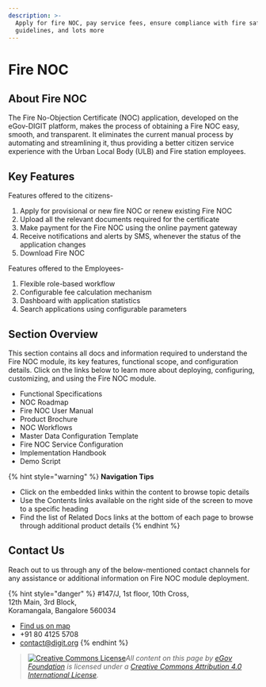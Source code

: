 ```yaml
---
description: >-
  Apply for fire NOC, pay service fees, ensure compliance with fire safety
  guidelines, and lots more
---
```


# Fire NOC

## About Fire NOC

The Fire No-Objection Certificate \(NOC\) application, developed on the eGov-DIGIT platform, makes the process of obtaining a Fire NOC easy, smooth, and transparent. It eliminates the current manual process by automating and streamlining it, thus providing a better citizen service experience with the Urban Local Body \(ULB\) and Fire station employees.

## Key Features

Features offered to the citizens-

1. Apply for provisional or new fire NOC or renew existing Fire NOC
2. Upload all the relevant documents required for the certificate
3. Make payment for the Fire NOC using the online payment gateway
4. Receive notifications and alerts by SMS, whenever the status of the application changes
5. Download Fire NOC

Features offered to the Employees-

1. Flexible role-based workflow
2. Configurable fee calculation mechanism
3. Dashboard with application statistics
4. Search applications using configurable parameters

## Section Overview

This section contains all docs and information required to understand the Fire NOC module, its key features, functional scope, and configuration details. Click on the links below to learn more about deploying, configuring, customizing, and using the Fire NOC module.

* Functional Specifications
* NOC Roadmap
* Fire NOC User Manual
* Product Brochure
* NOC Workflows 
* Master Data Configuration Template
* Fire NOC Service Configuration
* Implementation Handbook
* Demo Script

{% hint style="warning" %}
**Navigation Tips**

* Click on the embedded links within the content to browse topic details
* Use the Contents links available on the right side of the screen to move to a specific heading
* Find the list of Related Docs links at the bottom of each page to browse through additional product details
{% endhint %}

## Contact Us

Reach out to us through any of the below-mentioned contact channels for any assistance or additional information on Fire NOC module deployment.

{% hint style="danger" %}
\#147/J, 1st floor, 10th Cross,  
12th Main, 3rd Block,  
Koramangala, Bangalore 560034

* [Find us on map](https://goo.gl/maps/pYCFMhHWW7r)
* +91 80 4125 5708
* contact@digit.org
{% endhint %}





> [![Creative Commons License](https://i.creativecommons.org/l/by/4.0/80x15.png)](http://creativecommons.org/licenses/by/4.0/)_All content on this page by_ [_eGov Foundation_](https://egov.org.in/) _is licensed under a_ [_Creative Commons Attribution 4.0 International License_](http://creativecommons.org/licenses/by/4.0/)_._

